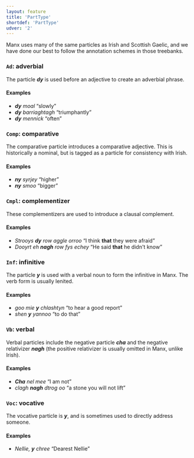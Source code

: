 ```yaml
---
layout: feature
title: 'PartType'
shortdef: 'PartType'
udver: '2'
---
```


Manx uses many of the same particles as Irish and Scottish Gaelic,
and we have done our best to follow the annotation schemes in
those treebanks.

### <a name="Ad">`Ad`</a>: adverbial

The particle _<b>dy</b>_ is used before an adjective to create an adverbial phrase.

#### Examples

* _<b>dy</b> moal_ “slowly”
* _<b>dy</b> barriaghtagh_ “triumphantly”
* _<b>dy</b> mennick_ “often”

### <a name="Comp">`Comp`</a>: comparative

The comparative particle introduces a comparative adjective.
This is historically a nominal, but is tagged as a particle
for consistency with Irish.

#### Examples

* _<b>ny</b> syrjey_ “higher”
* _<b>ny</b> smoo_ “bigger”

### <a name="Cmpl">`Cmpl`</a>: complementizer

These complementizers are used to introduce a clausal complement.

#### Examples

* _Strooys <b>dy</b> row aggle orroo_ “I think <b>that</b> they were afraid”
* _Dooyrt eh <b>nagh</b> row fys echey_ “He said <b>that</b> he didn't know”

### <a name="Inf">`Inf`</a>: infinitive

The particle _<b>y</b>_ is used with a verbal noun to form the infinitive in Manx. The verb form is usually lenited.

#### Examples

* _goo mie <b>y</b> chlashtyn_ “to hear a good report”
* _shen <b>y</b> yannoo_ “to do that”

### <a name="Vb">`Vb`</a>: verbal

Verbal particles include the negative particle _<b>cha</b>_ and the negative
relativizer _<b>nagh</b>_ (the positive relativizer is usually omitted
in Manx, unlike Irish).

#### Examples

* _<b>Cha</b> nel mee_ “I am not”
* _clagh <b>nagh</b> dtrog oo_ “a stone you will not lift”

### <a name="Voc">`Voc`</a>: vocative

The vocative particle is _<b>y</b>_, and is sometimes used to directly
address someone.

#### Examples

* _Nellie, <b>y</b> chree_ “Dearest Nellie”
<!-- Interlanguage links updated Po 6. listopadu 2023, 21:41:58 CET -->
